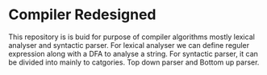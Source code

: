 # Compiler Redesigned
This repository is is buid for purpose of compiler algorithms mostly lexical analyser and syntactic parser.
For lexical analyser we can define reguler expression along with a DFA to analyse a string.
For syntactic parser, it can be divided into mainly to catgories. Top down parser and Bottom up parser.
